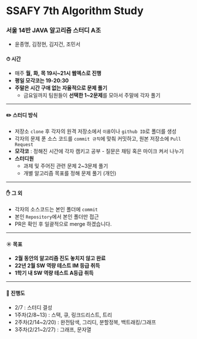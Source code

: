 # SSAFY 7th Algorithm Study

### 서울 14반 JAVA 알고리즘 스터디 A조
- 윤종명, 김정현, 김지건, 조민서

#### ⏱ 시간

- 매주 **월, 화, 목 19시~21시 웹엑스로 진행**
- **평일 모각코는 19-20:30**
- **주말은 시간 구애 없는 자율적으로 문제 풀기**
  - 금요일까지 팀원들이  **선택한 1~2문제**를 모아서 주말에 각자 풀기

------------

#### ✏️ 스터디 방식

- 저장소 `clone` 후 각자의 원격 저장소에서 `이름`이나 `github ID`로 폴더를 생성
- 각자의 문제 푼 소스 코드를 `commit 규칙`에 맞춰 커밋하고, 원본 저장소에 `Pull Request`
- **모각코** : 정해진 시간에 각자 캠키고 공부
                        - 질문은 채팅 혹은 마이크 켜서 나누기
- **스터디원**
  - 과제 및 주어진 관련 문제 2~3문제 풀기
  - 개별 알고리즘 목표를 정해 문제 풀기 (개인)
------------

#### :hand: 그 외​ 

- 각자의 소스코드는 본인 폴더에 `commit`
- 본인 `Repository`에서 본인 폴더만 접근
- PR은 확인 후 일괄적으로 merge 하겠습니다.
------------

#### ☀️ 목표 

- **2월 동안의 알고리즘 진도 놓치지 않고 완료**
- **22년 2월 SW 역량 테스트 IM 등급 취득**
- **1학기 내 SW 역량 테스트 A등급 취득**

------------

#### 📌 진행도
- 2/7 : 스터디 결성
- 1주차(2/8~13) : 스택, 큐, 링크드리스트, 트리
- 2주차(2/14~2/20) : 완전탐색, 그리디, 분할정복, 백트래킹/그래프
- 3주차(2/21~2/27) : 그래프, 문자열
